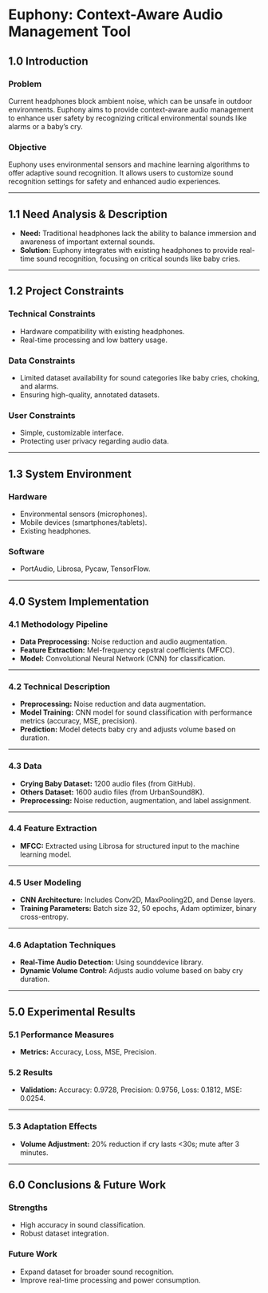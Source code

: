 # Euphony: Context-Aware Audio Management Tool

## 1.0 Introduction

### Problem
Current headphones block ambient noise, which can be unsafe in outdoor environments. Euphony aims to provide context-aware audio management to enhance user safety by recognizing critical environmental sounds like alarms or a baby’s cry.

### Objective
Euphony uses environmental sensors and machine learning algorithms to offer adaptive sound recognition. It allows users to customize sound recognition settings for safety and enhanced audio experiences.

---

## 1.1 Need Analysis & Description

- **Need:** Traditional headphones lack the ability to balance immersion and awareness of important external sounds.
- **Solution:** Euphony integrates with existing headphones to provide real-time sound recognition, focusing on critical sounds like baby cries.

---

## 1.2 Project Constraints

### Technical Constraints
- Hardware compatibility with existing headphones.
- Real-time processing and low battery usage.

### Data Constraints
- Limited dataset availability for sound categories like baby cries, choking, and alarms.
- Ensuring high-quality, annotated datasets.

### User Constraints
- Simple, customizable interface.
- Protecting user privacy regarding audio data.

---

## 1.3 System Environment

### Hardware
- Environmental sensors (microphones).
- Mobile devices (smartphones/tablets).
- Existing headphones.

### Software
- PortAudio, Librosa, Pycaw, TensorFlow.

---

## 4.0 System Implementation

### 4.1 Methodology Pipeline

- **Data Preprocessing:** Noise reduction and audio augmentation.
- **Feature Extraction:** Mel-frequency cepstral coefficients (MFCC).
- **Model:** Convolutional Neural Network (CNN) for classification.

---

### 4.2 Technical Description

- **Preprocessing:** Noise reduction and data augmentation.
- **Model Training:** CNN model for sound classification with performance metrics (accuracy, MSE, precision).
- **Prediction:** Model detects baby cry and adjusts volume based on duration.

---

### 4.3 Data
- **Crying Baby Dataset:** 1200 audio files (from GitHub).
- **Others Dataset:** 1600 audio files (from UrbanSound8K).
- **Preprocessing:** Noise reduction, augmentation, and label assignment.

---

### 4.4 Feature Extraction
- **MFCC:** Extracted using Librosa for structured input to the machine learning model.

---

### 4.5 User Modeling
- **CNN Architecture:** Includes Conv2D, MaxPooling2D, and Dense layers.
- **Training Parameters:** Batch size 32, 50 epochs, Adam optimizer, binary cross-entropy.

---

### 4.6 Adaptation Techniques

- **Real-Time Audio Detection:** Using sounddevice library.
- **Dynamic Volume Control:** Adjusts audio volume based on baby cry duration.

---

## 5.0 Experimental Results

### 5.1 Performance Measures
- **Metrics:** Accuracy, Loss, MSE, Precision.

### 5.2 Results
- **Validation:** Accuracy: 0.9728, Precision: 0.9756, Loss: 0.1812, MSE: 0.0254.

---

### 5.3 Adaptation Effects
- **Volume Adjustment:** 20% reduction if cry lasts <30s; mute after 3 minutes.

---

## 6.0 Conclusions & Future Work

### Strengths
- High accuracy in sound classification.
- Robust dataset integration.

### Future Work
- Expand dataset for broader sound recognition.
- Improve real-time processing and power consumption.

